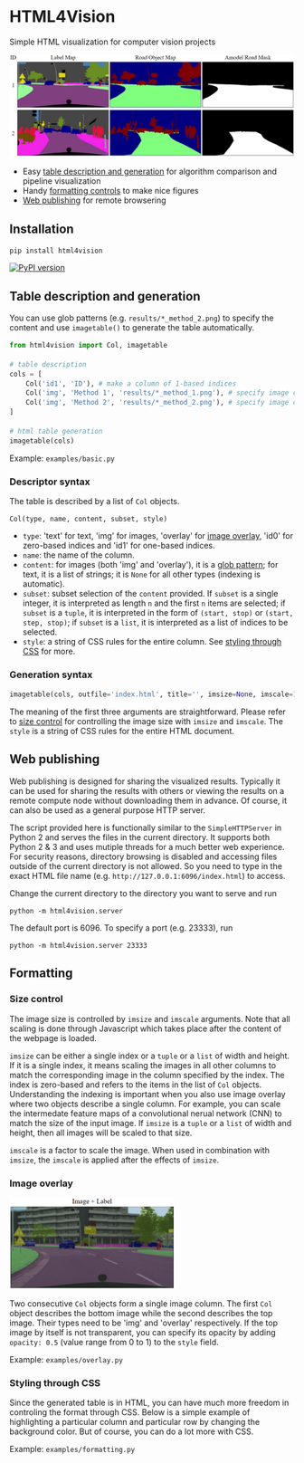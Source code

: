 # HTML4Vision
Simple HTML visualization for computer vision projects

![demo](examples/basic.png)

- Easy [table description and generation](#table-description-and-generation) for algorithm comparison and pipeline visualization
- Handy [formatting controls](#formatting) to make nice figures
- [Web publishing](#web-publishing) for remote browsering

## Installation
```
pip install html4vision
```
[![PyPI version](https://badge.fury.io/py/HTML4Vision.svg)](https://badge.fury.io/py/HTML4Vision)

## Table description and generation

You can use glob patterns (e.g. `results/*_method_2.png`) to specify the content and use `imagetable()` to generate the table automatically.
```python
from html4vision import Col, imagetable

# table description
cols = [
    Col('id1', 'ID'), # make a column of 1-based indices
    Col('img', 'Method 1', 'results/*_method_1.png'), # specify image content for column 2
    Col('img', 'Method 2', 'results/*_method_2.png'), # specify image content for column 3
]

# html table generation
imagetable(cols)
```
Example: `examples/basic.py`

### Descriptor syntax

The table is described by a list of `Col` objects. 
```
Col(type, name, content, subset, style)
```
- `type`: 'text' for text, 'img' for images, 'overlay' for [image overlay](#image-overlay), 'id0' for zero-based indices and 'id1' for one-based indices.
- `name`: the name of the column.
- `content`: for images (both 'img' and 'overlay'), it is a [glob pattern](); for text, it is a list of strings; it is `None` for all other types (indexing is automatic).
- `subset`: subset selection of the `content` provided. If `subset` is a single integer, it is interpreted as length `n` and the first `n` items are selected; if `subset` is a `tuple`, it is interpreted in the form of `(start, stop)` or `(start, step, stop)`; if `subset` is a `list`, it is interpreted as a list of indices to be selected.
- `style`: a string of CSS rules for the entire column. See [styling through CSS](#styling-through-CSS) for more.

### Generation syntax
```python
imagetable(cols, outfile='index.html', title='', imsize=None, imscale=1, style=None)
```
The meaning of the first three arguments are straightforward. Please refer to [size control](#size-control) for controlling the image size with `imsize` and `imscale`. The `style` is a string of CSS rules for the entire HTML document.

## Web publishing

Web publishing is designed for sharing the visualized results. Typically it can be used for sharing the results with others or viewing the results on a remote compute node without downloading them in advance. Of course, it can also be used as a general purpose HTTP server.

The script provided here is functionally similar to the `SimpleHTTPServer` in Python 2 and serves the files in the current directory. It supports both Python 2 & 3 and uses mutiple threads for a much better web experience. For security reasons, directory browsing is disabled and accessing files outside of the current directory is not allowed. So you need to type in the exact HTML file name (e.g. `http://127.0.0.1:6096/index.html`) to access.

Change the current directory to the directory you want to serve and run
```
python -m html4vision.server
```
The default port is 6096. To specify a port (e.g. 23333), run
```
python -m html4vision.server 23333
```

## Formatting

### Size control

The image size is controlled by `imsize` and `imscale` arguments. Note that all scaling is done through Javascript which takes place after the content of the webpage is loaded.

`imsize` can be either a single index or a `tuple` or a `list` of width and height. If it is a single index, it means scaling the images in all other columns to match the corresponding image in the column specified by the index. The index is zero-based and refers to the items in the list of `Col` objects. Understanding the indexing is important when you also use image overlay where two objects describe a single column. For example, you can scale the intermedate feature maps of a convolutional nerual network (CNN) to match the size of the input image. If `imsize` is a `tuple` or a `list` of width and height, then all images will be scaled to that size.

`imscale` is a factor to scale the image. When used in combination with `imsize`, the `imscale` is applied after the effects of `imsize`.

### Image overlay

![overlay](examples/overlay.png)

Two consecutive `Col` objects form a single image column. The first `Col` object describes the bottom image while the second describes the top image. Their types need to be 'img' and 'overlay' respectively. If the top image by itself is not transparent, you can specify its opacity by adding `opacity: 0.5` (value range from 0 to 1) to the `style` field.

Example: `examples/overlay.py`

### Styling through CSS

Since the generated table is in HTML, you can have much more freedom in controling the format through CSS. Below is a simple example of highlighting a particular column and particular row by changing the background color. But of course, you can do a lot more with CSS.

Example: `examples/formatting.py`